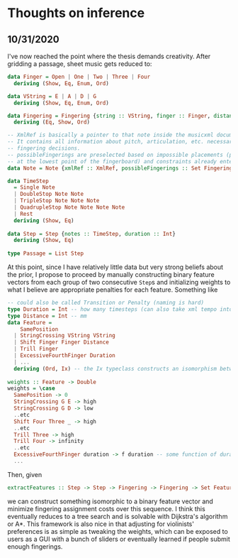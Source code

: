 # Thoughts on inference
## 10/31/2020

I've now reached the point where the thesis demands creativity. After gridding a passage, sheet music gets reduced to:

```haskell
data Finger = Open | One | Two | Three | Four
  deriving (Show, Eq, Enum, Ord)

data VString = E | A | D | G
  deriving (Show, Eq, Enum, Ord)

data Fingering = Fingering {string :: VString, finger :: Finger, distance :: Int}
  deriving (Eq, Show, Ord)

-- XmlRef is basically a pointer to that note inside the musicxml document it came from.
-- It contains all information about pitch, articulation, etc. necessary to make 
-- fingering decisions.
-- possibleFingerings are preselected based on impossible placements (putting the pinkie 
-- at the lowest point of the fingerboard) and constraints already entered by the user
data Note = Note {xmlRef :: XmlRef, possibleFingerings :: Set Fingering}

data TimeStep
  = Single Note
  | DoubleStop Note Note
  | TripleStop Note Note Note
  | QuadrupleStop Note Note Note Note
  | Rest
  deriving (Show, Eq)
  
data Step = Step {notes :: TimeStep, duration :: Int}
  deriving (Show, Eq)
  
type Passage = List Step
```

At this point, since I have relatively little data but very strong beliefs about the prior, I propose to proceed by manually constructing binary feature vectors from each group of two consecutive `Step`s and initializing weights to what I believe are appropriate penalties for each feature. Something like

```haskell
-- could also be called Transition or Penalty (naming is hard)
type Duration = Int -- how many timesteps (can also take xml tempo into account, although this isn't generally reliable)
type Distance = Int -- mm 
data Feature = 
    SamePosition
  | StringCrossing VString VString
  | Shift Finger Finger Distance
  | Trill Finger
  | ExcessiveFourthFinger Duration
  | ...
  deriving (Ord, Ix) -- the Ix typeclass constructs an isomorphism between this type and integers, so these can all be put into an array and we can do linear algebra reasonably
  
weights :: Feature -> Double
weights = \case
  SamePosition -> 0
  StringCrossing G E -> high
  StringCrossing G D -> low
  ..etc
  Shift Four Three _ -> high
  ..etc
  Trill Three -> high
  Trill Four -> infinity
  ..etc
  ExcessiveFourthFinger duration -> f duration -- some function of duration and possibly tempo
  ...
```

Then, given
```haskell
extractFeatures :: Step -> Step -> Fingering -> Fingering -> Set Feature
```

we can construct something isomorphic to a binary feature vector and minimize fingering assignment costs over this sequence. I think this eventually reduces to a tree search and is solvable with Dijkstra's algorithm or A*. This framework is also nice in that adjusting for violinists' preferences is as simple as tweaking the weights, which can be exposed to users as a GUI with a bunch of sliders or eventually learned if people submit enough fingerings.
